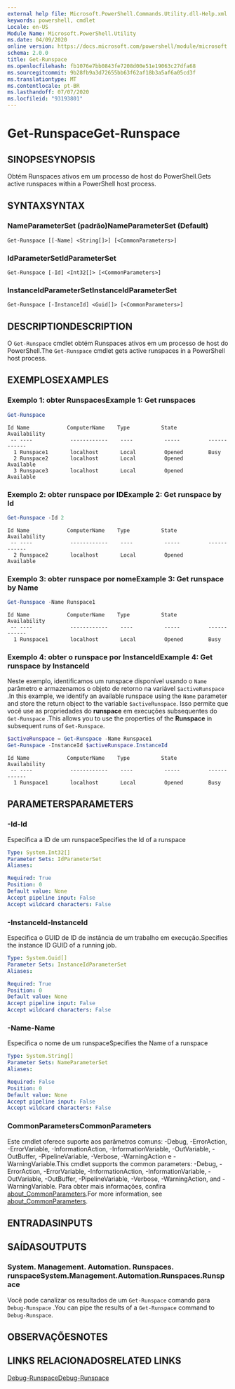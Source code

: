 ```yaml
---
external help file: Microsoft.PowerShell.Commands.Utility.dll-Help.xml
keywords: powershell, cmdlet
Locale: en-US
Module Name: Microsoft.PowerShell.Utility
ms.date: 04/09/2020
online version: https://docs.microsoft.com/powershell/module/microsoft.powershell.utility/get-runspace?view=powershell-5.1&WT.mc_id=ps-gethelp
schema: 2.0.0
title: Get-Runspace
ms.openlocfilehash: fb1076e7bb0843fe7208d00e51e19063c27dfa68
ms.sourcegitcommit: 9b28fb9a3d72655bb63f62af18b3a5af6a05cd3f
ms.translationtype: MT
ms.contentlocale: pt-BR
ms.lasthandoff: 07/07/2020
ms.locfileid: "93193801"
---
```

# <span data-ttu-id="d054f-103">Get-Runspace</span><span class="sxs-lookup"><span data-stu-id="d054f-103">Get-Runspace</span></span>

## <span data-ttu-id="d054f-104">SINOPSE</span><span class="sxs-lookup"><span data-stu-id="d054f-104">SYNOPSIS</span></span>
<span data-ttu-id="d054f-105">Obtém Runspaces ativos em um processo de host do PowerShell.</span><span class="sxs-lookup"><span data-stu-id="d054f-105">Gets active runspaces within a PowerShell host process.</span></span>

## <span data-ttu-id="d054f-106">SYNTAX</span><span class="sxs-lookup"><span data-stu-id="d054f-106">SYNTAX</span></span>

### <span data-ttu-id="d054f-107">NameParameterSet (padrão)</span><span class="sxs-lookup"><span data-stu-id="d054f-107">NameParameterSet (Default)</span></span>

```
Get-Runspace [[-Name] <String[]>] [<CommonParameters>]
```

### <span data-ttu-id="d054f-108">IdParameterSet</span><span class="sxs-lookup"><span data-stu-id="d054f-108">IdParameterSet</span></span>

```
Get-Runspace [-Id] <Int32[]> [<CommonParameters>]
```

### <span data-ttu-id="d054f-109">InstanceIdParameterSet</span><span class="sxs-lookup"><span data-stu-id="d054f-109">InstanceIdParameterSet</span></span>

```
Get-Runspace [-InstanceId] <Guid[]> [<CommonParameters>]
```

## <span data-ttu-id="d054f-110">DESCRIPTION</span><span class="sxs-lookup"><span data-stu-id="d054f-110">DESCRIPTION</span></span>

<span data-ttu-id="d054f-111">O `Get-Runspace` cmdlet obtém Runspaces ativos em um processo de host do PowerShell.</span><span class="sxs-lookup"><span data-stu-id="d054f-111">The `Get-Runspace` cmdlet gets active runspaces in a PowerShell host process.</span></span>

## <span data-ttu-id="d054f-112">EXEMPLOS</span><span class="sxs-lookup"><span data-stu-id="d054f-112">EXAMPLES</span></span>

### <span data-ttu-id="d054f-113">Exemplo 1: obter Runspaces</span><span class="sxs-lookup"><span data-stu-id="d054f-113">Example 1: Get runspaces</span></span>

```powershell
Get-Runspace
```

```Output
Id Name            ComputerName    Type          State         Availability
 -- ----            ------------    ----          -----         ------------
  1 Runspace1       localhost       Local         Opened        Busy
  2 Runspace2       localhost       Local         Opened        Available
  3 Runspace3       localhost       Local         Opened        Available
```

### <span data-ttu-id="d054f-114">Exemplo 2: obter runspace por ID</span><span class="sxs-lookup"><span data-stu-id="d054f-114">Example 2: Get runspace by Id</span></span>

```powershell
Get-Runspace -Id 2
```

```Output
Id Name            ComputerName    Type          State         Availability
 -- ----            ------------    ----          -----         ------------
  2 Runspace2       localhost       Local         Opened        Available
```

### <span data-ttu-id="d054f-115">Exemplo 3: obter runspace por nome</span><span class="sxs-lookup"><span data-stu-id="d054f-115">Example 3: Get runspace by Name</span></span>

```powershell
Get-Runspace -Name Runspace1
```

```Output
Id Name            ComputerName    Type          State         Availability
 -- ----            ------------    ----          -----         ------------
  1 Runspace1       localhost       Local         Opened        Busy
```

### <span data-ttu-id="d054f-116">Exemplo 4: obter o runspace por InstanceId</span><span class="sxs-lookup"><span data-stu-id="d054f-116">Example 4: Get runspace by InstanceId</span></span>

<span data-ttu-id="d054f-117">Neste exemplo, identificamos um runspace disponível usando o `Name` parâmetro e armazenamos o objeto de retorno na variável `$activeRunspace` .</span><span class="sxs-lookup"><span data-stu-id="d054f-117">In this example, we identify an available runspace using the `Name` parameter and store the return object to the variable `$activeRunspace`.</span></span> <span data-ttu-id="d054f-118">Isso permite que você use as propriedades do **runspace** em execuções subsequentes do `Get-Runspace` .</span><span class="sxs-lookup"><span data-stu-id="d054f-118">This allows you to use the properties of the **Runspace** in subsequent runs of `Get-Runspace`.</span></span>

```powershell
$activeRunspace = Get-Runspace -Name Runspace1
Get-Runspace -InstanceId $activeRunspace.InstanceId
```

```Output
Id Name            ComputerName    Type          State         Availability
 -- ----            ------------    ----          -----         ------------
  1 Runspace1       localhost       Local         Opened        Busy
```

## <span data-ttu-id="d054f-119">PARAMETERS</span><span class="sxs-lookup"><span data-stu-id="d054f-119">PARAMETERS</span></span>

### <span data-ttu-id="d054f-120">-Id</span><span class="sxs-lookup"><span data-stu-id="d054f-120">-Id</span></span>

<span data-ttu-id="d054f-121">Especifica a ID de um runspace</span><span class="sxs-lookup"><span data-stu-id="d054f-121">Specifies the Id of a runspace</span></span>

```yaml
Type: System.Int32[]
Parameter Sets: IdParameterSet
Aliases:

Required: True
Position: 0
Default value: None
Accept pipeline input: False
Accept wildcard characters: False
```

### <span data-ttu-id="d054f-122">-InstanceId</span><span class="sxs-lookup"><span data-stu-id="d054f-122">-InstanceId</span></span>

<span data-ttu-id="d054f-123">Especifica o GUID de ID de instância de um trabalho em execução.</span><span class="sxs-lookup"><span data-stu-id="d054f-123">Specifies the instance ID GUID of a running job.</span></span>

```yaml
Type: System.Guid[]
Parameter Sets: InstanceIdParameterSet
Aliases:

Required: True
Position: 0
Default value: None
Accept pipeline input: False
Accept wildcard characters: False
```

### <span data-ttu-id="d054f-124">-Name</span><span class="sxs-lookup"><span data-stu-id="d054f-124">-Name</span></span>

<span data-ttu-id="d054f-125">Especifica o nome de um runspace</span><span class="sxs-lookup"><span data-stu-id="d054f-125">Specifies the Name of a runspace</span></span>

```yaml
Type: System.String[]
Parameter Sets: NameParameterSet
Aliases:

Required: False
Position: 0
Default value: None
Accept pipeline input: False
Accept wildcard characters: False
```

### <span data-ttu-id="d054f-126">CommonParameters</span><span class="sxs-lookup"><span data-stu-id="d054f-126">CommonParameters</span></span>

<span data-ttu-id="d054f-127">Este cmdlet oferece suporte aos parâmetros comuns: -Debug, -ErrorAction, -ErrorVariable, -InformationAction, -InformationVariable, -OutVariable, -OutBuffer, -PipelineVariable, -Verbose, -WarningAction e -WarningVariable.</span><span class="sxs-lookup"><span data-stu-id="d054f-127">This cmdlet supports the common parameters: -Debug, -ErrorAction, -ErrorVariable, -InformationAction, -InformationVariable, -OutVariable, -OutBuffer, -PipelineVariable, -Verbose, -WarningAction, and -WarningVariable.</span></span> <span data-ttu-id="d054f-128">Para obter mais informações, confira [about_CommonParameters](https://go.microsoft.com/fwlink/?LinkID=113216).</span><span class="sxs-lookup"><span data-stu-id="d054f-128">For more information, see [about_CommonParameters](https://go.microsoft.com/fwlink/?LinkID=113216).</span></span>

## <span data-ttu-id="d054f-129">ENTRADAS</span><span class="sxs-lookup"><span data-stu-id="d054f-129">INPUTS</span></span>

## <span data-ttu-id="d054f-130">SAÍDAS</span><span class="sxs-lookup"><span data-stu-id="d054f-130">OUTPUTS</span></span>

### <span data-ttu-id="d054f-131">System. Management. Automation. Runspaces. runspace</span><span class="sxs-lookup"><span data-stu-id="d054f-131">System.Management.Automation.Runspaces.Runspace</span></span>

<span data-ttu-id="d054f-132">Você pode canalizar os resultados de um `Get-Runspace` comando para `Debug-Runspace` .</span><span class="sxs-lookup"><span data-stu-id="d054f-132">You can pipe the results of a `Get-Runspace` command to `Debug-Runspace`.</span></span>

## <span data-ttu-id="d054f-133">OBSERVAÇÕES</span><span class="sxs-lookup"><span data-stu-id="d054f-133">NOTES</span></span>

## <span data-ttu-id="d054f-134">LINKS RELACIONADOS</span><span class="sxs-lookup"><span data-stu-id="d054f-134">RELATED LINKS</span></span>

[<span data-ttu-id="d054f-135">Debug-Runspace</span><span class="sxs-lookup"><span data-stu-id="d054f-135">Debug-Runspace</span></span>](Debug-Runspace.md)
